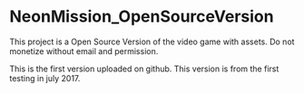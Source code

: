 # NeonMission_OpenSourceVersion
This project is a Open Source Version of the video game with assets. Do not monetize without email and permission.

This is the first version uploaded on github. This version is from the first testing in july 2017.
